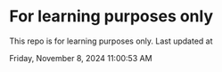 # For learning purposes only
This repo is for learning purposes only.
Last updated at

Friday, November 8, 2024 11:00:53 AM

